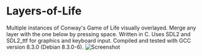 # Layers-of-Life
Multiple instances of Conway's Game of Life visually overlayed. Merge any layer with the one below by pressing space.
Written in C. Uses SDL2 and SDL2_ttf for graphics and keyboard input. Compiled and tested with GCC version 8.3.0 (Debian 8.3.0-6).
![Screenshot](https://i.imgur.com/NpSHTUl.png)
